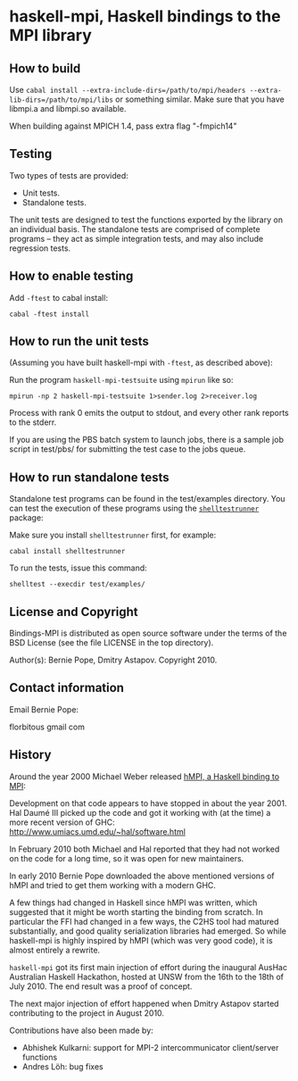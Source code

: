 haskell-mpi, Haskell bindings to the MPI library
===

How to build
---

Use `cabal install --extra-include-dirs=/path/to/mpi/headers --extra-lib-dirs=/path/to/mpi/libs` or something similar.  Make sure that you have libmpi.a and libmpi.so available.

When building against MPICH 1.4, pass extra flag "-fmpich14"

Testing
---

Two types of tests are provided:

   - Unit tests.
   - Standalone tests.

The unit tests are designed to test the functions exported by the library on an individual basis. The standalone tests are comprised of complete programs – they act as simple integration tests, and may also include regression tests.

How to enable testing
---

Add `-ftest` to cabal install:

    cabal -ftest install

How to run the unit tests
---

(Assuming you have built haskell-mpi with `-ftest`, as described above):

Run the program `haskell-mpi-testsuite` using `mpirun` like so:

    mpirun -np 2 haskell-mpi-testsuite 1>sender.log 2>receiver.log

Process with rank 0 emits the output to stdout, and every other rank reports to the stderr.

If you are using the PBS batch system to launch jobs, there is a sample job script in test/pbs/ for submitting the test case to the jobs queue.

How to run standalone tests
---------------------------

Standalone test programs can be found in the test/examples directory. You can test the execution of these programs using the [`shelltestrunner`](http://hackage.haskell.org/package/shelltestrunner) package:

Make sure you install `shelltestrunner` first, for example:

    cabal install shelltestrunner

To run the tests, issue this command:

    shelltest --execdir test/examples/

License and Copyright
---------------------

Bindings-MPI is distributed as open source software under the terms of the BSD  License (see the file LICENSE in the top directory).

Author(s): Bernie Pope, Dmitry Astapov. Copyright 2010.

Contact information
-------------------

Email Bernie Pope:

   florbitous <at> gmail <dot> com

History
-------

Around the year 2000 Michael Weber released [hMPI, a Haskell binding to MPI](http://www.foldr.org/~michaelw/hmpi/):

Development on that code appears to have stopped in about the year 2001. Hal Daumé III picked up the code and got it working with (at the time) a more recent version of GHC: http://www.umiacs.umd.edu/~hal/software.html

In February 2010 both Michael and Hal reported that they had not worked on the code for a long time, so it was open for new maintainers.

In early 2010 Bernie Pope downloaded the above mentioned versions of hMPI and tried to get them working with a modern GHC.

A few things had changed in Haskell since hMPI was written, which suggested that it might be worth starting the binding from scratch. In particular the FFI had changed in a few ways, the C2HS tool had matured substantially, and good quality serialization libraries had emerged. So while haskell-mpi is highly inspired by hMPI (which was very good code), it is almost entirely a rewrite.

`haskell-mpi` got its first main injection of effort during the inaugural AusHac Australian Haskell Hackathon, hosted at UNSW from the 16th to the 18th of July 2010. The end result was a proof of concept.

The next major injection of effort happened when Dmitry Astapov started contributing to the project in August 2010.

Contributions have also been made by:

   - Abhishek Kulkarni: support for MPI-2 intercommunicator client/server
     functions
   - Andres Löh: bug fixes
